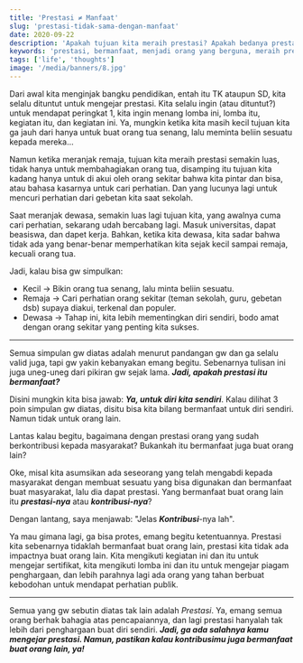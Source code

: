 ```yaml
---
title: 'Prestasi ≠ Manfaat'
slug: 'prestasi-tidak-sama-dengan-manfaat'
date: 2020-09-22
description: 'Apakah tujuan kita meraih prestasi? Apakah bedanya prestasi dengan manfaat? Well, ga ada salahnya kamu mengejar prestasi. Namun, pastikan kalau kontribusimu juga bermanfaat buat orang lain.'
keywords: 'prestasi, bermanfaat, menjadi orang yang berguna, meraih prestasi, kehidupan'
tags: ['life', 'thoughts']
image: '/media/banners/8.jpg'
---
```


Dari awal kita menginjak bangku pendidikan, entah itu TK ataupun SD, kita selalu dituntut untuk mengejar prestasi. Kita selalu ingin (atau dituntut?) untuk mendapat peringkat 1, kita ingin menang lomba ini, lomba itu, kegiatan itu, dan kegiatan ini. Ya, mungkin ketika kita masih kecil tujuan kita ga jauh dari hanya untuk buat orang tua senang, lalu meminta beliin sesuatu kepada mereka...

Namun ketika meranjak remaja, tujuan kita meraih prestasi semakin luas, tidak hanya untuk membahagiakan orang tua, disamping itu tujuan kita kadang hanya untuk di akui oleh orang sekitar bahwa kita pintar dan bisa, atau bahasa kasarnya untuk cari perhatian. Dan yang lucunya lagi untuk mencuri perhatian dari gebetan kita saat sekolah.

Saat meranjak dewasa, semakin luas lagi tujuan kita, yang awalnya cuma cari perhatian, sekarang udah bercabang lagi. Masuk universitas, dapat beasiswa, dan dapet kerja. Bahkan, ketika kita dewasa, kita sadar bahwa tidak ada yang benar-benar memperhatikan kita sejak kecil sampai remaja, kecuali orang tua.

Jadi, kalau bisa gw simpulkan:
- Kecil -> Bikin orang tua senang, lalu minta beliin sesuatu.
- Remaja -> Cari perhatian orang sekitar (teman sekolah, guru, gebetan dsb) supaya diakui, terkenal dan populer.
- Dewasa -> Tahap ini, kita lebih mementingkan diri sendiri, bodo amat dengan orang sekitar yang penting kita sukses.

---

Semua simpulan gw diatas adalah menurut pandangan gw dan ga selalu valid juga, tapi gw yakin kebanyakan emang begitu. Sebenarnya tulisan ini juga uneg-uneg dari pikiran gw sejak lama. ***Jadi, apakah prestasi itu bermanfaat?***

Disini mungkin kita bisa jawab: ***Ya, untuk diri kita sendiri***. Kalau dilihat 3 poin simpulan gw diatas, disitu bisa kita bilang bermanfaat untuk diri sendiri. Namun tidak untuk orang lain.

Lantas kalau begitu, bagaimana dengan prestasi orang yang sudah berkontribusi kepada masyarakat? Bukankah itu bermanfaat juga buat orang lain?

Oke, misal kita asumsikan ada seseorang yang telah mengabdi kepada masyarakat dengan membuat sesuatu yang bisa digunakan dan bermanfaat buat masyarakat, lalu dia dapat prestasi. Yang bermanfaat buat orang lain itu ***prestasi-nya*** atau ***kontribusi-nya***?

Dengan lantang, saya menjawab: "Jelas ***Kontribusi***-nya lah".

Ya mau gimana lagi, ga bisa protes, emang begitu ketentuannya. Prestasi kita sebenarnya tidaklah bermanfaat buat orang lain, prestasi kita tidak ada impactnya buat orang lain. Kita mengikuti kegiatan ini dan itu untuk mengejar sertifikat, kita mengikuti lomba ini dan itu untuk mengejar piagam penghargaan, dan lebih parahnya lagi ada orang yang tahan berbuat kebodohan untuk mendapat perhatian publik.

---

Semua yang gw sebutin diatas tak lain adalah *Prestasi*. Ya, emang semua orang berhak bahagia atas pencapaiannya, dan lagi prestasi hanyalah tak lebih dari penghargaan buat diri sendiri. ***Jadi, ga ada salahnya kamu mengejar prestasi. Namun, pastikan kalau kontribusimu juga bermanfaat buat orang lain, ya!***
